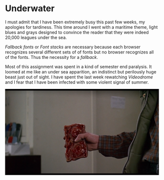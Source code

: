 # Underwater

I must admit that I have been extremely busy this past few weeks, my apologies for tardiness. This time around I went with a maritime theme, light blues and grays designed to convince the reader that they were indeed 20,000 leagues under the sea.

 *Fallback fonts* or *Font stacks* are necessary because each browser recognizes several different sets of of fonts but no browser recognizes all of the fonts. Thus the necessity for a *fallback*.

 Most of this assignment was spent in a kind of semester end paralysis. It loomed at me like an under sea apparition, an indistinct but perilously huge beast just out of sight. I have spent the last week rewatching *Videodrome* and I fear that I have been infected with some violent signal of summer.

 ![VHS as metaphor for my tenderized mind](./images/splash.png)
